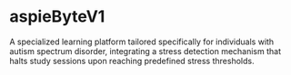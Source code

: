 # aspieByteV1
A specialized learning platform tailored specifically for individuals with autism spectrum disorder, integrating a stress detection mechanism that halts study sessions upon reaching predefined stress thresholds.
